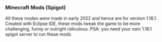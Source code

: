 ### Minecraft Mods (Spigot)

All these modes were made in early 2022 and hence are for version 1.18.1.
Created with Eclipse IDE, these mods tweak the game to be more challenging, funny or outright ridiculous.
PSA: you need your own 1.18.1 spigot server to run these mods